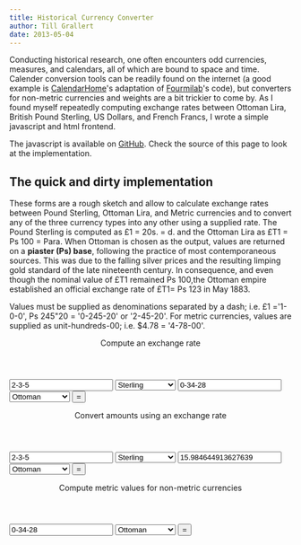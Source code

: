 ```yaml
--- 
title: Historical Currency Converter
author: Till Grallert
date: 2013-05-04
---
```


Conducting historical research, one often encounters odd currencies, measures, and calendars, all of which are bound to space and time. Calender conversion tools can be readily found on the internet (a good example is [CalendarHome](http://www.calendarhome.com/converter/)'s adaptation of [Fourmilab](http://www.fourmilab.ch/documents/calendar/)'s code), but converters for non-metric currencies and weights are a bit trickier to come by. As I found myself repeatedly computing exchange rates between Ottoman Lira, British Pound Sterling, US Dollars, and French Francs, I wrote a simple javascript and html frontend.

The javascript is available on [GitHub](https://github.com/tillgrallert/historical-currency-converter). Check the source of this page to look at the implementation.

## The quick and dirty implementation

These forms are a rough sketch and allow to calculate exchange rates between Pound Sterling, Ottoman Lira, and Metric currencies and to convert any of the three currency types into any other using a supplied rate. The Pound Sterling is computed as £1 = 20s. = <span id="s1"></span>d. and the Ottoman Lira as £T1 = Ps 100 = <span id="s2"></span> Para. When Ottoman is chosen as the output, values are returned on a **piaster (Ps) base**, following the practice of most contemporaneous sources. This was due to the falling silver prices and the resulting limping gold standard of the late nineteenth century. In consequence, and even though the nominal value of £T1 remained Ps 100,the Ottoman empire established an official exchange rate of £T1= Ps 123 in May 1883.
             
Values must be supplied as denominations separated by a dash; i.e. £1 ='1-0-0', Ps 245"20 = '0-245-20' or '2-45-20'. For metric currencies, values are supplied as unit-hundreds-00; i.e. $4.78 = '4-78-00'.

<script type="text/javascript" src="https://rawgithub.com/tillgrallert/historical-currency-converter/master/CurrencyConverter.js"></script>          
<div class="cForm">
    <header>Compute an exchange rate</header>
    <form id="fCurRate" action="javascript:return false;">
        <input class="cAmount" id="iInput1" type="text" value="2-3-5"/>
        <select id="iCurInput1">
            <option>Sterling</option>
            <option>Ottoman</option>
            <option>Ottoman (123)</option>
            <option>Metric</option>
        </select>
        <input class="cAmount" id="iInput2" type="text" value="0-34-28"/>
        <select id="iCurInput2">
            <option>Ottoman</option>
            <option>Ottoman (123)</option>
            <option>Sterling</option>
            <option>Metric</option>
        </select>
        <input type="button" id="b2" value="="/>
        <span id="sResult1"></span>
    </form>
</div>

<div class="cForm">
    <header>Convert amounts using an exchange rate</header>
    <form id="fCurExchange">
        <input class="cAmount" id="iInput3" type="text" value="2-3-5"/>
        <select id="iCurInput3">
            <option>Sterling</option>
            <option>Ottoman</option>
            <option>Ottoman (123)</option>
            <option>Metric</option>
        </select>
        <input class="cRate" id="iRate" type="text" value="15.984644913627639"/>
        <select id="iCurInput4">
            <option>Ottoman</option>
            <option>Ottoman (123)</option>
            <option>Sterling</option>
            <option>Metric</option>
        </select>
        <input type="button" id="b3" value="="/>
        <span id="sResult2"></span>
    </form>
</div>
<div class="cForm">
    <header>Compute metric values for non-metric currencies</header>
    <form id="fCurExchange">
        <input class="cAmount" id="iInput5" type="text" value="0-34-28"/>
        <select id="iCurInput5">
            <option>Ottoman</option>
            <option>Ottoman (123)</option>
            <option>Sterling</option>
            <!-- <option>Metric</option> -->
        </select>
        <input type="button" id="b4" value="="/>
        <span id="sResult3"></span>
    </form>
</div>

<script type="text/javascript">
document.getElementById("s1").innerHTML=funcCurBase('Sterling',1,0,0);
document.getElementById("s2").innerHTML=funcCurBase('Ottoman',1,0,0);
document.getElementById("b2").onclick = function funcCalcRate (){
    var pInput1, pInput2, pCurInput1, pCurInput2;
    
    pInput1 = document.getElementById('iInput1').value;
    pInput2 = document.getElementById('iInput2').value;
    pCurInput1 = document.getElementById('iCurInput1').value;
    pCurInput2 = document.getElementById('iCurInput2').value;
    
    var vResult = funcCurRate (pInput1,pInput2,pCurInput1,pCurInput2);
    
    document.getElementById("sResult1").innerHTML = vResult;
};
document.getElementById("b3").onclick = function funcCalcExchange (){
    var pCurInput,pInput,pCurTarget,pRate;
    
    pCurInput = document.getElementById('iCurInput3').value;
    pInput = document.getElementById('iInput3').value;
    pCurTarget = document.getElementById('iCurInput4').value;
    pRate = document.getElementById('iRate').value;
    
    var vResult = funcCurExchange (pCurInput,pInput,pCurTarget,pRate);
    
    document.getElementById("sResult2").innerHTML = vResult;
};
document.getElementById("b4").onclick = function funcCalcMetric (){
    var pCurInput,pInput;
    
    pCurInput = document.getElementById('iCurInput5').value;
    pInput = document.getElementById('iInput5').value;
    
    var vResult = funcCurMetric (pCurInput,pInput);
    
    document.getElementById("sResult3").innerHTML = vResult;
};
</script> 

